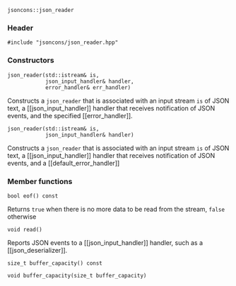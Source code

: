     jsoncons::json_reader

### Header

    #include "jsoncons/json_reader.hpp"

### Constructors

    json_reader(std::istream& is,
                json_input_handler& handler,
                error_handler& err_handler)
Constructs a `json_reader` that is associated with an input stream
`is` of JSON text, a [[json_input_handler]] handler that receives
notification of JSON events, and the specified [[error_handler]].

    json_reader(std::istream& is,
                json_input_handler& handler)
Constructs a `json_reader` that is associated with an input stream
`is` of JSON text, a [[json_input_handler]] handler that receives
notification of JSON events, and a [[default_error_handler]]

### Member functions

    bool eof() const
Returns `true` when there is no more data to be read from the stream, `false` otherwise

    void read()
Reports JSON events to a [[json_input_handler]] handler, such as a [[json_deserializer]].

    size_t buffer_capacity() const

    void buffer_capacity(size_t buffer_capacity)

